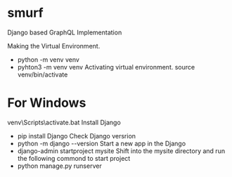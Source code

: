 # smurf
Django based GraphQL Implementation

Making the Virtual Environment. 
- python -m venv venv 
- pyhton3 -m venv venv
Activating virtual environment.
source venv/bin/activate  
# For Windows
venv\Scripts\activate.bat 
Install Django 
- pip install Django
Check Django versrion
- python -m django --version
Start a new app in the Django
- django-admin startproject mysite
Shift into the mysite directory and run the following commond to start project
- python manage.py runserver
